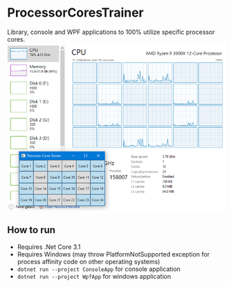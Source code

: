 # ProcessorCoresTrainer
Library, console and WPF applications to 100% utilize specific processor cores.
![Screenshot](screenshot.png)
## How to run
* Requires .Net Core 3.1
* Requires Windows (may throw PlatformNotSupported exception for process affinity code on other operating systems)
* `dotnet run --project ConsoleApp` for console application
* `dotnet run --project WpfApp` for windows application
